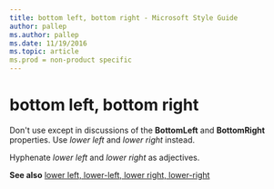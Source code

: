 ```yaml
---
title: bottom left, bottom right - Microsoft Style Guide
author: pallep
ms.author: pallep
ms.date: 11/19/2016
ms.topic: article
ms.prod = non-product specific
---
```


# bottom left, bottom right

Don't use except in discussions of the **BottomLeft** and **BottomRight** properties. Use *lower left* and *lower right* instead.  

Hyphenate *lower left* and *lower right* as adjectives.

**See also** [lower left, lower-left, lower right, lower-right](/style-guide/a-z-word-list-term-collections/s/stop-stop-responding)
